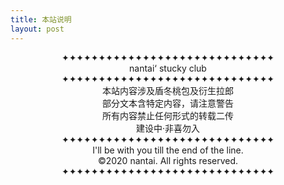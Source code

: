 ```yaml
---
title: 本站说明
layout: post
---
```

<div style="text-align:center;">
	✦✦✦✦✦✦✦✦✦✦✦✦✦✦✦✦✦✦✦✦✦✦✦✦✦✦✦✦✦
</div>
<div style="text-align:center;">
	nantai‘ stucky club
</div>
<div style="text-align:center;">
	✦✦✦✦✦✦✦✦✦✦✦✦✦✦✦✦✦✦✦✦✦✦✦✦✦✦✦✦✦
</div>
<div style="text-align:center;">
	本站内容涉及盾冬桃包及衍生拉郎
</div>
<div style="text-align:center;">
	部分文本含特定内容，请注意警告
</div>
<div style="text-align:center;">
	所有内容禁止任何形式的转载二传
</div>
<div style="text-align:center;">
	建设中·非喜勿入
</div>
<div style="text-align:center;">
	✦✦✦✦✦✦✦✦✦✦✦✦✦✦✦✦✦✦✦✦✦✦✦✦✦✦✦✦✦
</div>
<div style="text-align:center;">
	I'll be with you till the end of the line.
</div>
<div style="text-align:center;">
	&copy;2020 nantai. All rights reserved.
</div>
<div style="text-align:center;">
	✦✦✦✦✦✦✦✦✦✦✦✦✦✦✦✦✦✦✦✦✦✦✦✦✦✦✦✦✦
</div>
<div style="text-align:center;">
</div>
